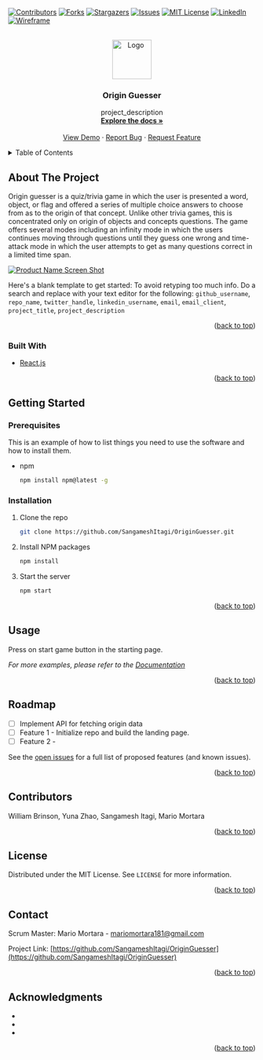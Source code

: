 <div id="top"></div>




<!-- PROJECT SHIELDS -->
<!--
*** I'm using markdown "reference style" links for readability.
*** Reference links are enclosed in brackets [ ] instead of parentheses ( ).
*** See the bottom of this document for the declaration of the reference variables
*** for contributors-url, forks-url, etc. This is an optional, concise syntax you may use.
*** https://www.markdownguide.org/basic-syntax/#reference-style-links
-->
[![Contributors][contributors-shield]][contributors-url]
[![Forks][forks-shield]][forks-url]
[![Stargazers][stars-shield]][stars-url]
[![Issues][issues-shield]][issues-url]
[![MIT License][license-shield]][license-url]
[![LinkedIn][linkedin-shield]][linkedin-url]
[![Wireframe][wireframe-shield]][wireframe-url]


<!-- PROJECT LOGO -->
<br />
<div align="center">
  <a href="https://github.com/SangameshItagi/OriginGuesser">
    <img src="images/logo.png" alt="Logo" width="80" height="80">
  </a>

<h3 align="center">Origin Guesser</h3>

  <p align="center">
    project_description
    <br />
    <a href="https://github.com/SangameshItagi/OriginGuesser"><strong>Explore the docs »</strong></a>
    <br />
    <br />
    <a href="https://github.com/SangameshItagi/OriginGuesser">View Demo</a>
    ·
    <a href="https://github.com/SangameshItagi/OriginGuesser/issues">Report Bug</a>
    ·
    <a href="https://github.com/SangameshItagi/OriginGuesser/issues">Request Feature</a>
  </p>
</div>



<!-- TABLE OF CONTENTS -->
<details>
  <summary>Table of Contents</summary>
  <ol>
    <li>
      <a href="#about-the-project">About The Project</a>
      <ul>
        <li><a href="#built-with">Built With</a></li>
      </ul>
    </li>
    <li>
      <a href="#getting-started">Getting Started</a>
      <ul>
        <li><a href="#prerequisites">Prerequisites</a></li>
        <li><a href="#installation">Installation</a></li>
      </ul>
    </li>
    <li><a href="#usage">Usage</a></li>
    <li><a href="#roadmap">Roadmap</a></li>
    <li><a href="#contributors">Contributing</a></li>
    <li><a href="#license">License</a></li>
    <li><a href="#contact">Contact</a></li>
    <li><a href="#acknowledgments">Acknowledgments</a></li>
  </ol>
</details>



<!-- ABOUT THE PROJECT -->
## About The Project
Origin guesser is a quiz/trivia game in which the user is presented a word, object, or flag and offered a series of multiple choice answers to choose from as to the origin of that concept.  Unlike other trivia games, this is concentrated only on origin of objects and concepts questions.  The game offers several modes including an infinity mode in which the users continues moving through questions until they guess one wrong and time-attack mode in which the user attempts to get as many questions correct in a limited time span.



[![Product Name Screen Shot][product-screenshot]](https://example.com)

Here's a blank template to get started: To avoid retyping too much info. Do a search and replace with your text editor for the following: `github_username`, `repo_name`, `twitter_handle`, `linkedin_username`, `email`, `email_client`, `project_title`, `project_description`

<p align="right">(<a href="#top">back to top</a>)</p>



### Built With

* [React.js](https://reactjs.org/)

<p align="right">(<a href="#top">back to top</a>)</p>



<!-- GETTING STARTED -->
## Getting Started

### Prerequisites

This is an example of how to list things you need to use the software and how to install them.
* npm
  ```sh
  npm install npm@latest -g
  ```

### Installation

1. Clone the repo
   ```sh
   git clone https://github.com/SangameshItagi/OriginGuesser.git
   ```
2. Install NPM packages
   ```sh
   npm install
   ```
3. Start the server
   ```js
   npm start
   ```

<p align="right">(<a href="#top">back to top</a>)</p>



<!-- USAGE EXAMPLES -->
## Usage

Press on start game button in the starting page.

_For more examples, please refer to the [Documentation](https://www.originguesser.com)_

<p align="right">(<a href="#top">back to top</a>)</p>



<!-- ROADMAP -->
## Roadmap

- [ ] Implement API for fetching origin data
- [ ] Feature 1 - Initialize repo and build the landing page.
- [ ] Feature 2 - 

See the [open issues](https://github.com/SangameshItagi/OriginGuesser/issues) for a full list of proposed features (and known issues).

<p align="right">(<a href="#top">back to top</a>)</p>



<!-- CONTRIBUTORS -->
## Contributors

William Brinson,
Yuna Zhao,
Sangamesh Itagi,
Mario Mortara

<p align="right">(<a href="#top">back to top</a>)</p>



<!-- LICENSE -->
## License

Distributed under the MIT License. See `LICENSE` for more information.

<p align="right">(<a href="#top">back to top</a>)</p>



<!-- CONTACT -->
## Contact

Scrum Master: 
Mario Mortara - mariomortara181@gmail.com

Project Link: [https://github.com/SangameshItagi/OriginGuesser](https://github.com/SangameshItagi/OriginGuesser)

<p align="right">(<a href="#top">back to top</a>)</p>



<!-- ACKNOWLEDGMENTS -->
## Acknowledgments

* []()
* []()
* []()

<p align="right">(<a href="#top">back to top</a>)</p>

<!-- MARKDOWN LINKS & IMAGES -->
<!-- https://www.markdownguide.org/basic-syntax/#reference-style-links -->
[contributors-shield]: https://img.shields.io/github/contributors/SangameshItagi/OriginGuesser.svg?style=for-the-badge
[contributors-url]: https://github.com/SangameshItagi/OriginGuesser/graphs/contributors
[forks-shield]: https://img.shields.io/github/forks/SangameshItagi/OriginGuesser.svg?style=for-the-badge
[forks-url]: https://github.com/SangameshItagi/OriginGuesser/network/members
[stars-shield]: https://img.shields.io/github/stars/SangameshItagi/OriginGuesser.svg?style=for-the-badge
[stars-url]: https://github.com/SangameshItagi/OriginGuesser/stargazers
[issues-shield]: https://img.shields.io/github/issues/SangameshItagi/OriginGuesser.svg?style=for-the-badge
[issues-url]: https://github.com/SangameshItagi/OriginGuesser/issues
[license-shield]: https://img.shields.io/github/license/SangameshItagi/OriginGuesser.svg?style=for-the-badge
[license-url]: https://github.com/SangameshItagi/OriginGuesser/blob/master/LICENSE.txt
[linkedin-shield]: https://img.shields.io/badge/-LinkedIn-black.svg?style=for-the-badge&logo=linkedin&colorB=555
[linkedin-url]: https://linkedin.com/in/linkedin_username
[product-screenshot]: images/screenshot.png
[wireframe-url]: https://github.com/SangameshItagi/origin-guesser/tree/main/Wireframes
[wireframe-shield]: https://img.shields.io/badge/%20%20%20-Wireframe-red
